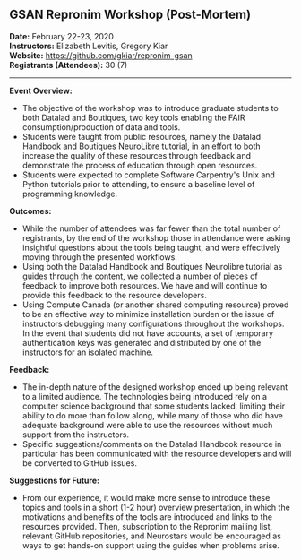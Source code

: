 ## GSAN Repronim Workshop (Post-Mortem)
**Date:** February 22-23, 2020 <br/>
**Instructors:** Elizabeth Levitis, Gregory Kiar <br/>
**Website:** https://github.com/gkiar/repronim-gsan <br/>
**Registrants (Attendees):** 30 (7) <br/>

---

**Event Overview:**
- The objective of the workshop was to introduce graduate students to both Datalad and Boutiques, two key tools enabling the FAIR consumption/production of data and tools.
- Students were taught from public resources, namely the Datalad Handbook and Boutiques NeuroLibre tutorial, in an effort to both increase the quality of these resources through feedback and demonstrate the process of education through open resources.
- Students were expected to complete Software Carpentry's Unix and Python tutorials prior to attending, to ensure a baseline level of programming knowledge.

**Outcomes:**
- While the number of attendees was far fewer than the total number of registrants, by the end of the workshop those in attendance were asking insightful questions about the tools being taught, and were effectively moving through the presented workflows.
- Using both the Datalad Handbook and Boutiques Neurolibre tutorial as guides through the content, we collected a number of pieces of feedback to improve both resources. We have and will continue to provide this feedback to the resource developers.
- Using Compute Canada (or another shared computing resource) proved to be an effective way to minimize installation burden or the issue of instructors debugging many configurations throughout the workshops. In the event that students did not have accounts, a set of temporary authentication keys was generated and distributed by one of the instructors for an isolated machine.

**Feedback:**
- The in-depth nature of the designed workshop ended up being relevant to a limited audience. The technologies being introduced rely on a computer science background that some students lacked, limiting their ability to do more than follow along, while many of those who did have adequate background were able to use the resources without much support from the instructors.
- Specific suggestions/comments on the Datalad Handbook resource in particular has been communicated with the resource developers and will be converted to GitHub issues.

**Suggestions for Future:**
- From our experience, it would make more sense to introduce these topics and tools in a short (1-2 hour) overview presentation, in which the motivations and benefits of the tools are introduced and links to the resources provided. Then, subscription to the Repronim mailing list, relevant GitHub repositories, and Neurostars would be encouraged as ways to get hands-on support using the guides when problems arise.
